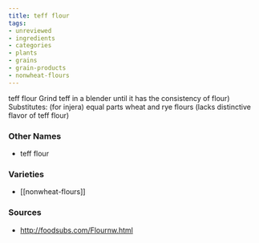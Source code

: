 ```yaml
---
title: teff flour
tags:
- unreviewed
- ingredients
- categories
- plants
- grains
- grain-products
- nonwheat-flours
---
```

teff flour Grind teff in a blender until it has the consistency of flour) Substitutes: (for injera) equal parts wheat and rye flours (lacks distinctive flavor of teff flour)

### Other Names

* teff flour

### Varieties

* [[nonwheat-flours]]

### Sources
* http://foodsubs.com/Flournw.html
